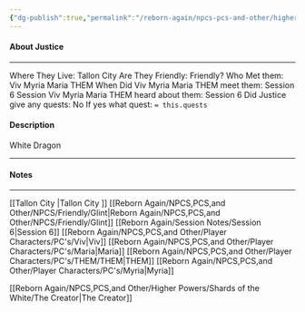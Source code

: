 ```yaml
---
{"dg-publish":true,"permalink":"/reborn-again/npcs-pcs-and-other/higher-powers/shards-of-the-white/justice/"}
---
```



#### About Justice
---
Where They Live: Tallon City 
Are They Friendly: Friendly?
Who Met them: Viv Myria Maria THEM
When Did Viv Myria Maria THEM meet them: Session 6
Session Viv Myria Maria THEM heard about them: Session 6
Did Justice give any quests: No
	If yes what quest: `= this.quests`


#### Description
White Dragon

---

#### Notes
---
[[Tallon City \|Tallon City ]]
[[Reborn Again/NPCS,PCS,and Other/NPCS/Friendly/Glint\|Reborn Again/NPCS,PCS,and Other/NPCS/Friendly/Glint]]
[[Reborn Again/Session Notes/Session 6\|Session 6]]
[[Reborn Again/NPCS,PCS,and Other/Player Characters/PC's/Viv\|Viv]]
[[Reborn Again/NPCS,PCS,and Other/Player Characters/PC's/Maria\|Maria]]
[[Reborn Again/NPCS,PCS,and Other/Player Characters/PC's/THEM/THEM\|THEM]]
[[Reborn Again/NPCS,PCS,and Other/Player Characters/PC's/Myria\|Myria]]

[[Reborn Again/NPCS,PCS,and Other/Higher Powers/Shards of the White/The Creator\|The Creator]]
